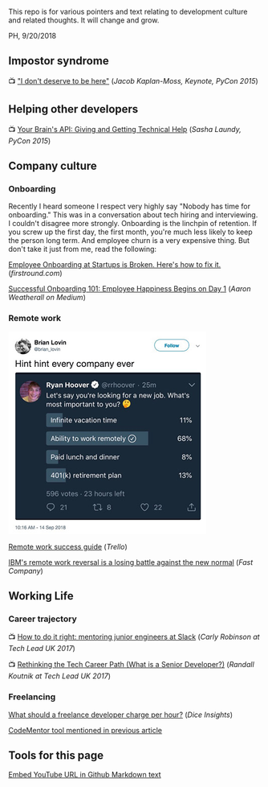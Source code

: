 This repo is for various pointers and text relating to development culture and related
thoughts.  It will change and grow.

PH, 9/20/2018

## Impostor syndrome

:tv: ["I don't deserve to be here"](http://www.youtube.com/watch?v=hIJdFxYlEKE) (*Jacob Kaplan-Moss, Keynote, PyCon 2015*)

## Helping other developers

:tv: [Your Brain's API: Giving and Getting Technical Help](http://www.youtube.com/watch?v=hY14Er6JX2s) (*Sasha Laundy, PyCon 2015*)

## Company culture

### Onboarding

Recently I heard someone I respect very highly say "Nobody has time for onboarding."  This was in a conversation
about tech hiring and interviewing.  I couldn't disagree more strongly.  Onboarding is the linchpin
of retention.  If you screw up the first day, the first month, you're much less likely to keep the person
long term.  And employee churn is a very expensive thing.  But don't take it just from me, read the following:

[Employee Onboarding at Startups is Broken.  Here's how to fix it.](http://firstround.com/review/Employee-Onboarding-at-Startups-Is-Broken-Heres-How-to-Fix-It/) (*firstround.com*)

[Successful Onboarding 101: Employee Happiness Begins on Day 1](https://medium.com/@aaronweatherall/successful-on-boarding-101-employee-happiness-begins-on-day-1-df8da455c6c) (*Aaron Weatherall on Medium*)

### Remote work

[![Hint, hint, every company ever.](hinthint.jpg)](https://twitter.com/brian_lovin/status/1040650455502614529)

[Remote work success guide](https://blog.trello.com/remote-work-team-success-guide) (*Trello*)

[IBM's remote work reversal is a losing battle against the new normal](https://www.fastcompany.com/40423083/ibms-remote-work-reversal-is-a-losing-battle-against-the-new-normal) (*Fast Company*)

## Working Life

### Career trajectory

:tv: [How to do it right: mentoring junior engineers at Slack](http://www.youtube.com/watch?v=qAMJASlrPjM) (*Carly Robinson at Tech Lead UK 2017*)

:tv: [Rethinking the Tech Career Path (What is a Senior Developer?)](http://www.youtube.com/watch?v=yIPbE7BssOs) (*Randall Koutnik at Tech Lead UK 2017*)

### Freelancing

[What should a freelance developer charge per hour?](https://insights.dice.com/2018/05/03/freelance-developer-charge-per-hour/) (*Dice Insights*)

[CodeMentor tool mentioned in previous article](https://www.codementor.io/freelance-rates/?ref=producthunt)






## Tools for this page

[Embed YouTube URL in Github Markdown text](http://embedyoutube.org/)

